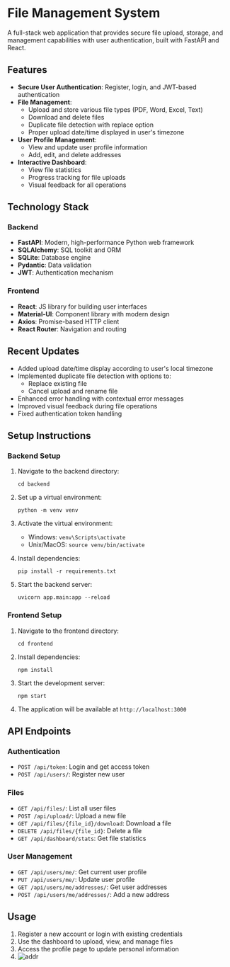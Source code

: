 # File Management System

A full-stack web application that provides secure file upload, storage, and management capabilities with user authentication, built with FastAPI and React.

## Features

- **Secure User Authentication**: Register, login, and JWT-based authentication
- **File Management**:
  - Upload and store various file types (PDF, Word, Excel, Text)
  - Download and delete files
  - Duplicate file detection with replace option
  - Proper upload date/time displayed in user's timezone
- **User Profile Management**:
  - View and update user profile information
  - Add, edit, and delete addresses
- **Interactive Dashboard**:
  - View file statistics
  - Progress tracking for file uploads
  - Visual feedback for all operations

## Technology Stack

### Backend
- **FastAPI**: Modern, high-performance Python web framework
- **SQLAlchemy**: SQL toolkit and ORM
- **SQLite**: Database engine
- **Pydantic**: Data validation
- **JWT**: Authentication mechanism

### Frontend
- **React**: JS library for building user interfaces
- **Material-UI**: Component library with modern design
- **Axios**: Promise-based HTTP client
- **React Router**: Navigation and routing

## Recent Updates

- Added upload date/time display according to user's local timezone
- Implemented duplicate file detection with options to:
  - Replace existing file
  - Cancel upload and rename file
- Enhanced error handling with contextual error messages
- Improved visual feedback during file operations
- Fixed authentication token handling

## Setup Instructions

### Backend Setup

1. Navigate to the backend directory:
   ```
   cd backend
   ```

2. Set up a virtual environment:
   ```
   python -m venv venv
   ```

3. Activate the virtual environment:
   - Windows: `venv\Scripts\activate`
   - Unix/MacOS: `source venv/bin/activate`

4. Install dependencies:
   ```
   pip install -r requirements.txt
   ```

5. Start the backend server:
   ```
   uvicorn app.main:app --reload
   ```

### Frontend Setup

1. Navigate to the frontend directory:
   ```
   cd frontend
   ```

2. Install dependencies:
   ```
   npm install
   ```

3. Start the development server:
   ```
   npm start
   ```

4. The application will be available at `http://localhost:3000`

## API Endpoints

### Authentication
- `POST /api/token`: Login and get access token
- `POST /api/users/`: Register new user

### Files
- `GET /api/files/`: List all user files
- `POST /api/upload/`: Upload a new file
- `GET /api/files/{file_id}/download`: Download a file
- `DELETE /api/files/{file_id}`: Delete a file
- `GET /api/dashboard/stats`: Get file statistics

### User Management
- `GET /api/users/me/`: Get current user profile
- `PUT /api/users/me/`: Update user profile
- `GET /api/users/me/addresses/`: Get user addresses
- `POST /api/users/me/addresses/`: Add a new address

## Usage

1. Register a new account or login with existing credentials
2. Use the dashboard to upload, view, and manage files
3. Access the profile page to update personal information
4. ![addr](https://github.com/user-attachments/assets/7b50130e-08ad-4172-a35f-8353d3b05197)
